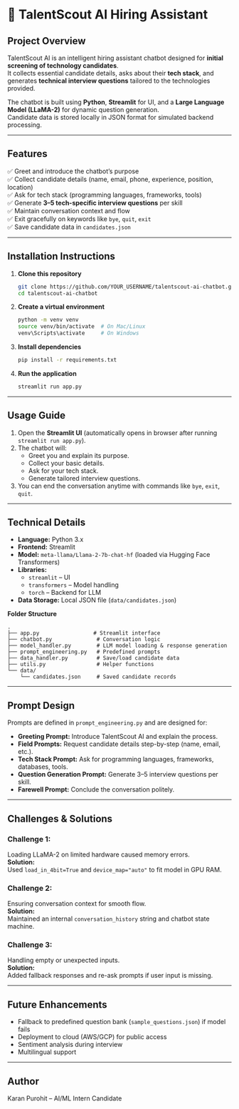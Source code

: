 # 🤖 TalentScout AI Hiring Assistant

## Project Overview
TalentScout AI is an intelligent hiring assistant chatbot designed for **initial screening of technology candidates**.  
It collects essential candidate details, asks about their **tech stack**, and generates **technical interview questions** tailored to the technologies provided.  

The chatbot is built using **Python**, **Streamlit** for UI, and a **Large Language Model (LLaMA-2)** for dynamic question generation.  
Candidate data is stored locally in JSON format for simulated backend processing.  

---

## Features
✅ Greet and introduce the chatbot’s purpose  
✅ Collect candidate details (name, email, phone, experience, position, location)  
✅ Ask for tech stack (programming languages, frameworks, tools)  
✅ Generate **3–5 tech-specific interview questions** per skill  
✅ Maintain conversation context and flow  
✅ Exit gracefully on keywords like `bye`, `quit`, `exit`  
✅ Save candidate data in `candidates.json`  

---

## Installation Instructions
1. **Clone this repository**
   ```bash
   git clone https://github.com/YOUR_USERNAME/talentscout-ai-chatbot.git
   cd talentscout-ai-chatbot
   ```

2. **Create a virtual environment**
   ```bash
   python -m venv venv
   source venv/bin/activate  # On Mac/Linux
   venv\Scripts\activate     # On Windows
   ```

3. **Install dependencies**
   ```bash
   pip install -r requirements.txt
   ```

4. **Run the application**
   ```bash
   streamlit run app.py
   ```

---

## Usage Guide
1. Open the **Streamlit UI** (automatically opens in browser after running `streamlit run app.py`).  
2. The chatbot will:
   - Greet you and explain its purpose.
   - Collect your basic details.
   - Ask for your tech stack.
   - Generate tailored interview questions.
3. You can end the conversation anytime with commands like `bye`, `exit`, `quit`.

---

## Technical Details
- **Language:** Python 3.x  
- **Frontend:** Streamlit  
- **Model:** `meta-llama/Llama-2-7b-chat-hf` (loaded via Hugging Face Transformers)  
- **Libraries:**  
  - `streamlit` – UI  
  - `transformers` – Model handling  
  - `torch` – Backend for LLM  
- **Data Storage:** Local JSON file (`data/candidates.json`)  

**Folder Structure**
```
.
├── app.py                 # Streamlit interface
├── chatbot.py              # Conversation logic
├── model_handler.py        # LLM model loading & response generation
├── prompt_engineering.py   # Predefined prompts
├── data_handler.py         # Save/load candidate data
├── utils.py                # Helper functions
└── data/
    └── candidates.json     # Saved candidate records
```

---

## Prompt Design
Prompts are defined in `prompt_engineering.py` and are designed for:  
- **Greeting Prompt:** Introduce TalentScout AI and explain the process.  
- **Field Prompts:** Request candidate details step-by-step (name, email, etc.).  
- **Tech Stack Prompt:** Ask for programming languages, frameworks, databases, tools.  
- **Question Generation Prompt:** Generate 3–5 interview questions per skill.  
- **Farewell Prompt:** Conclude the conversation politely.  

---

## Challenges & Solutions
### **Challenge 1:**  
Loading LLaMA-2 on limited hardware caused memory errors.  
**Solution:**  
Used `load_in_4bit=True` and `device_map="auto"` to fit model in GPU RAM.

### **Challenge 2:**  
Ensuring conversation context for smooth flow.  
**Solution:**  
Maintained an internal `conversation_history` string and chatbot state machine.

### **Challenge 3:**  
Handling empty or unexpected inputs.  
**Solution:**  
Added fallback responses and re-ask prompts if user input is missing.

---

## Future Enhancements
- Fallback to predefined question bank (`sample_questions.json`) if model fails  
- Deployment to cloud (AWS/GCP) for public access  
- Sentiment analysis during interview  
- Multilingual support  

---

## Author
Karan Purohit – AI/ML Intern Candidate
